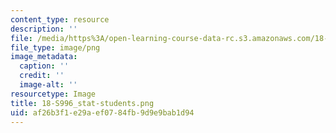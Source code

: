 ```yaml
---
content_type: resource
description: ''
file: /media/https%3A/open-learning-course-data-rc.s3.amazonaws.com/18-s996-category-theory-for-scientists-spring-2013/af26b3f1e29aef0784fb9d9e9bab1d94_18-S996_stat-students.png
file_type: image/png
image_metadata:
  caption: ''
  credit: ''
  image-alt: ''
resourcetype: Image
title: 18-S996_stat-students.png
uid: af26b3f1-e29a-ef07-84fb-9d9e9bab1d94
---
```

